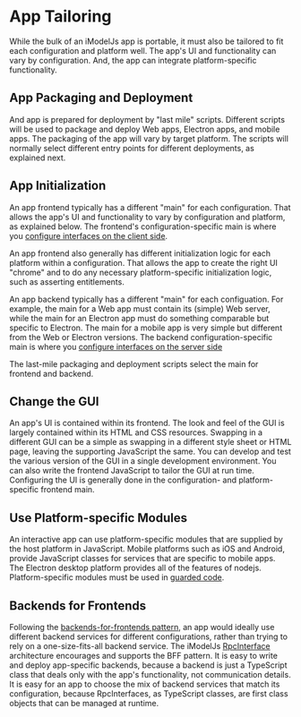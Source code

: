 # App Tailoring

While the bulk of an iModelJs app is portable, it must also be tailored to fit each configuration and platform well. The app's UI and functionality can vary by configuration. And, the app can integrate platform-specific functionality.

## App Packaging and Deployment

And app is prepared for deployment by "last mile" scripts. Different scripts will be used to package and deploy Web apps, Electron apps, and mobile apps. The packaging of the app will vary by target platform. The scripts will normally select different entry points for different deployments, as explained next.

## App Initialization

An app frontend typically has a different "main" for each configuration. That allows the app's UI and functionality to vary by configuration and platform, as explained below. The frontend's configuration-specific main is where you [configure interfaces on the client side](../learning/RpcInterface.md#client-side-configuration).

An app frontend also generally has different initialization logic for each platform within a configuration. That allows the app to create the right UI "chrome" and to do any necessary platform-specific initialization logic, such as asserting entitlements.

An app backend typically has a different "main" for each configuation. For example, the main for a Web app must contain its (simple) Web server, while the main for an Electron app must do something comparable but specific to Electron. The main for a mobile app is very simple but different from the Web or Electron versions. The backend configuration-specific main is where you [configure interfaces on the server side](../learning/RpcInterface.md#server-side-configuration)

The last-mile packaging and deployment scripts select the main for frontend and backend.

## Change the GUI

An app's UI is contained within its frontend. The look and feel of the GUI is largely contained within its HTML and CSS resources. Swapping in a different GUI can be a simple as swapping in a different style sheet or HTML page, leaving the supporting JavaScript the same. You can develop and test the various version of the GUI in a single development environment. You can also write the frontend JavaScript to tailor the GUI at run time. Configuring the UI is generally done in the configuration- and platform-specific frontend main.

## Use Platform-specific Modules

An interactive app can use platform-specific modules that are supplied by the host platform in JavaScript. Mobile platforms such as iOS and Android, provide JavaScript classes for services that are specific to mobile apps. The Electron desktop platform provides all of the features of nodejs. Platform-specific modules must be used in [guarded code](../learning/Portability.md).

## Backends for Frontends

Following the [backends-for-frontends pattern](https://samnewman.io/patterns/architectural/bff/), an app would ideally use different backend services for different configurations, rather than trying to rely on a one-size-fits-all backend service. The iModelJs [RpcInterface](./RpcInterface.md) architecture encourages and supports the BFF pattern. It is easy to write and deploy app-specific backends, because a backend is just a TypeScript class that deals only with the app's functionality, not communication details. It is easy for an app to choose the mix of backend services that match its configuration, because RpcInterfaces, as TypeScript classes, are first class objects that can be managed at runtime.
